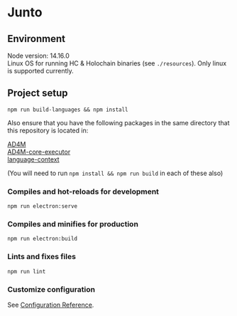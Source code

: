 # Junto

## Environment
Node version: 14.16.0<br>
Linux OS for running HC & Holochain binaries (see `./resources`). Only linux is supported currently.

## Project setup
```
npm run build-languages && npm install
```

Also ensure that you have the following packages in the same directory that this repository is located in:<br>

[AD4M](https://github.com/perspect3vism/ad4m)<br>
[AD4M-core-executor](https://github.com/perspect3vism/ad4m-executor)<br>
[language-context](https://github.com/perspect3vism/language-context)<br>

(You will need to run `npm install && npm run build` in each of these also)

### Compiles and hot-reloads for development
```
npm run electron:serve
```

### Compiles and minifies for production
```
npm run electron:build
```

### Lints and fixes files
```
npm run lint
```

### Customize configuration
See [Configuration Reference](https://cli.vuejs.org/config/).
